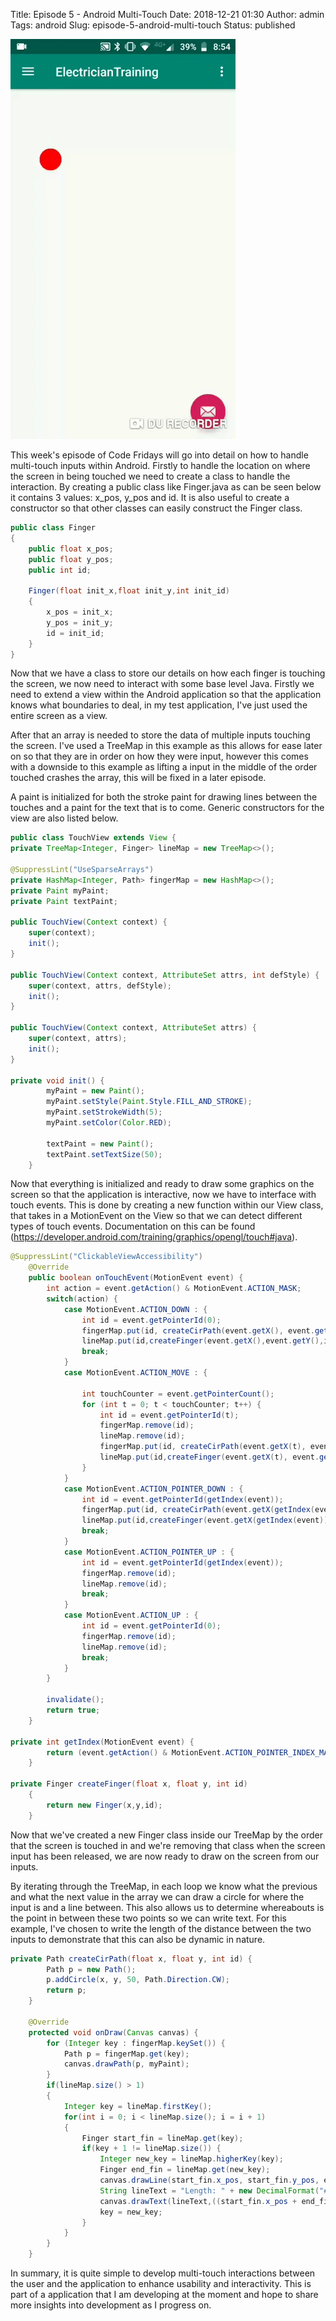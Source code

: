Title: Episode 5 - Android Multi-Touch
Date: 2018-12-21 01:30
Author: admin
Tags: android
Slug: episode-5-android-multi-touch
Status: published

![ezgif.com-video-to-gif-2](..\img\episode-5-android-multi-touch\ezgif.com-video-to-gif-2.gif)

This week's episode of Code Fridays will go into detail on how to handle multi-touch inputs within Android. Firstly to handle the location on where the screen in being touched we need to create a class to handle the interaction. By creating a public class like Finger.java as can be seen below it contains 3 values: x\_pos, y\_pos and id. It is also useful to create a constructor so that other classes can easily construct the Finger class.

``` java
public class Finger
{
    public float x_pos;
    public float y_pos;
    public int id;

    Finger(float init_x,float init_y,int init_id)
    {
        x_pos = init_x;
        y_pos = init_y;
        id = init_id;
    }
}
```

Now that we have a class to store our details on how each finger is touching the screen, we now need to interact with some base level Java. Firstly we need to extend a view within the Android application so that the application knows what boundaries to deal, in my test application, I've just used the entire screen as a view.

After that an array is needed to store the data of multiple inputs touching the screen. I've used a TreeMap in this example as this allows for ease later on so that they are in order on how they were input, however this comes with a downside to this example as lifting a input in the middle of the order touched crashes the array, this will be fixed in a later episode.

A paint is initialized for both the stroke paint for drawing lines between the touches and a paint for the text that is to come. Generic constructors for the view are also listed below.

``` java
public class TouchView extends View {
private TreeMap<Integer, Finger> lineMap = new TreeMap<>();

@SuppressLint("UseSparseArrays")
private HashMap<Integer, Path> fingerMap = new HashMap<>();
private Paint myPaint;
private Paint textPaint;

public TouchView(Context context) {
    super(context);
    init();
}

public TouchView(Context context, AttributeSet attrs, int defStyle) {
    super(context, attrs, defStyle);
    init();
}

public TouchView(Context context, AttributeSet attrs) {
    super(context, attrs);
    init();
}

private void init() {
        myPaint = new Paint();
        myPaint.setStyle(Paint.Style.FILL_AND_STROKE);
        myPaint.setStrokeWidth(5);
        myPaint.setColor(Color.RED);

        textPaint = new Paint();
        textPaint.setTextSize(50);
    }
```

Now that everything is initialized and ready to draw some graphics on the screen so that the application is interactive, now we have to interface with touch events. This is done by creating a new function within our View class, that takes in a MotionEvent on the View so that we can detect different types of touch events. Documentation on this can be found (<https://developer.android.com/training/graphics/opengl/touch#java>).

``` java
@SuppressLint("ClickableViewAccessibility")
    @Override
    public boolean onTouchEvent(MotionEvent event) {
        int action = event.getAction() & MotionEvent.ACTION_MASK;
        switch(action) {
            case MotionEvent.ACTION_DOWN : {
                int id = event.getPointerId(0);
                fingerMap.put(id, createCirPath(event.getX(), event.getY(), id));
                lineMap.put(id,createFinger(event.getX(),event.getY(),id));
                break;
            }
            case MotionEvent.ACTION_MOVE : {

                int touchCounter = event.getPointerCount();
                for (int t = 0; t < touchCounter; t++) {
                    int id = event.getPointerId(t);
                    fingerMap.remove(id);
                    lineMap.remove(id);
                    fingerMap.put(id, createCirPath(event.getX(t), event.getY(t), id));
                    lineMap.put(id,createFinger(event.getX(t), event.getY(t), id));
                }
            }
            case MotionEvent.ACTION_POINTER_DOWN : {
                int id = event.getPointerId(getIndex(event));
                fingerMap.put(id, createCirPath(event.getX(getIndex(event)), event.getY(getIndex(event)), getIndex(event)));
                lineMap.put(id,createFinger(event.getX(getIndex(event)), event.getY(getIndex(event)), getIndex(event)));
                break;
            }
            case MotionEvent.ACTION_POINTER_UP : {
                int id = event.getPointerId(getIndex(event));
                fingerMap.remove(id);
                lineMap.remove(id);
                break;
            }
            case MotionEvent.ACTION_UP : {
                int id = event.getPointerId(0);
                fingerMap.remove(id);
                lineMap.remove(id);
                break;
            }
        }

        invalidate();
        return true;
    }

private int getIndex(MotionEvent event) {
        return (event.getAction() & MotionEvent.ACTION_POINTER_INDEX_MASK) >> MotionEvent.ACTION_POINTER_INDEX_SHIFT;
    }

private Finger createFinger(float x, float y, int id)
    {
        return new Finger(x,y,id);
    }
```

Now that we've created a new Finger class inside our TreeMap by the order that the screen is touched in and we're removing that class when the screen input has been released, we are now ready to draw on the screen from our inputs.

By iterating through the TreeMap, in each loop we know what the previous and what the next value in the array we can draw a circle for where the input is and a line between. This also allows us to determine whereabouts is the point in between these two points so we can write text. For this example, I've chosen to write the length of the distance between the two inputs to demonstrate that this can also be dynamic in nature.

``` java
private Path createCirPath(float x, float y, int id) {
        Path p = new Path();
        p.addCircle(x, y, 50, Path.Direction.CW);
        return p;
    }

    @Override
    protected void onDraw(Canvas canvas) {
        for (Integer key : fingerMap.keySet()) {
            Path p = fingerMap.get(key);
            canvas.drawPath(p, myPaint);
        }
        if(lineMap.size() > 1)
        {
            Integer key = lineMap.firstKey();
            for(int i = 0; i < lineMap.size(); i = i + 1)
            {
                Finger start_fin = lineMap.get(key);
                if(key + 1 != lineMap.size()) {
                    Integer new_key = lineMap.higherKey(key);
                    Finger end_fin = lineMap.get(new_key);
                    canvas.drawLine(start_fin.x_pos, start_fin.y_pos, end_fin.x_pos, end_fin.y_pos, myPaint);
                    String lineText = "Length: " + new DecimalFormat("#.##").format(Math.sqrt(Math.pow(end_fin.x_pos - start_fin.x_pos,2) + Math.pow(end_fin.y_pos - start_fin.y_pos,2)));
                    canvas.drawText(lineText,((start_fin.x_pos + end_fin.x_pos) / 2), ((start_fin.y_pos + end_fin.y_pos) / 2),textPaint);
                    key = new_key;
                }
            }
        }
    }
```

In summary, it is quite simple to develop multi-touch interactions between the user and the application to enhance usability and interactivity. This is part of a application that I am developing at the moment and hope to share more insights into development as I progress on.
